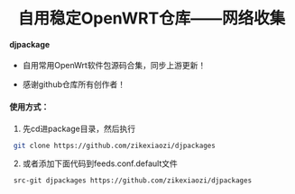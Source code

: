 <div align="center">
<h1 align="center">自用稳定OpenWRT仓库——网络收集</h1>
</div>


#### djpackage

*  自用常用OpenWrt软件包源码合集，同步上游更新！

*  感谢github仓库所有创作者！

#### 使用方式：

1. 先cd进package目录，然后执行

```bash
 git clone https://github.com/zikexiaozi/djpackages
```
2. 或者添加下面代码到feeds.conf.default文件

```bash
 src-git djpackages https://github.com/zikexiaozi/djpackages
```
